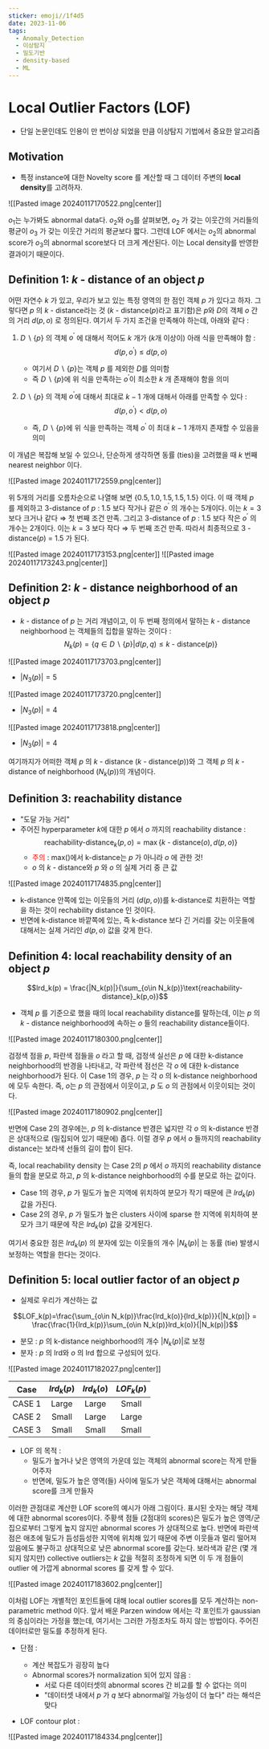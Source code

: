 ```yaml
---
sticker: emoji//1f4d5
date: 2023-11-06
tags:
  - Anomaly_Detection
  - 이상탐지
  - 밀도기반
  - density-based
  - ML
---
```

# Local Outlier Factors (LOF)

- 단일 논문인데도 인용이 만 번이상 되었을 만큼 이상탐지 기법에서 중요한 알고리즘

## Motivation 

- 특정 instance에 대한 Novelty score 를 계산할 때 그 데이터 주변의 **local density**를 고려하자.

![[Pasted image 20240117170522.png|center]]

$o_1$는 누가봐도 abnormal data다. $o_2$와 $o_3$를 살펴보면, $o_2$ 가 갖는 이웃간의 거리들의 평균이 $o_3$ 가 갖는 이웃간 거리의 평균보다 짧다. 그런데 LOF 에서는 $o_2$의 abnormal score가 $o_3$의 abnormal score보다 더 크게 계산된다. 이는 Local density를 반영한 결과이기 때문이다.

## Definition 1: $k$ - distance of an object $p$

어떤 자연수 $k$ 가 있고, 우리가 보고 있는 특정 영역의 한 점인 객체 $p$ 가 있다고 하자. 그렇다면 $p$ 의 $k$ - distance라는 것 ($k$ - distance$(p)$라고 표기함)은 $p$와 $D$의 객체 $o$ 간의 거리 $d(p,o)$ 로 정의된다. 여기서 두 가지 조건을 만족해야 하는데, 아래와 같다 : 
1) $D\backslash\{p\}$ 의 객체 $o^\prime$ 에 대해서 적어도 $k$ 개가 ($k$개 이상이) 아래 식을 만족해야 함 : $$d(p,o^\prime)\le d(p,o)$$
	- 여기서 $D\backslash\{p\}$는 객체 $p$ 를 제외한 $D$를 의미함
	- 즉 $D\backslash\{p\}$에 위 식을 만족하는 $o^\prime$이 최소한 $k$ 개 존재해야 함을 의미


2) $D\backslash\{p\}$ 의 객체 $o^\prime$에 대해서 최대로 $k-1$ 개에 대해서 아래를 만족할 수 있다 : $$d(p,o^\prime)<d(p,o)$$
	- 즉, $D\backslash\{p\}$에 위 식을 만족하는 객체 $o^\prime$ 이 최대 $k-1$ 개까지 존재할 수 있음을 의미

이 개념은 복잡해 보일 수 있으나, 단순하게 생각하면 동률 (ties)을 고려했을 때 $k$ 번째 nearest neighbor 이다. 

![[Pasted image 20240117172559.png|center]]

위 5개의 거리를 오름차순으로 나열해 보면 $\{0.5, 1.0, 1.5, 1.5, 1.5\}$ 이다. 이 때 객체 $p$ 를 제외하고 3-distance of $p$ : 1.5 보다 작거나 같은 $o^\prime$ 의 개수는 5개이다. 이는 $k = 3$보다 크거나 같다 ⇒ 첫 번째 조건 만족. 그리고 3-distance of $p$ : 1.5 보다 작은 $o^\prime$ 의 개수는 2개이다. 이는 $k=3$ 보다 작다 ⇒ 두 번째 조건 만족. 따라서 최종적으로 $3$ - distance$(p)$ = 1.5 가 된다. 


![[Pasted image 20240117173153.png|center]]
![[Pasted image 20240117173243.png|center]]

## Definition 2: $k$ - distance neighborhood of an object $p$

- $k$ - distance of $p$ 는 거리 개념이고, 이 두 번째 정의에서 말하는 $k$ - distance neighborhood 는 객체들의 집합을 말하는 것이다 : 
$$N_k(p) = \{q\in D\backslash\{p\}|d(p,q)\le k\text{ - distance}(p)\}$$

![[Pasted image 20240117173703.png|center]]

- $|N_3(p)|=5$

![[Pasted image 20240117173720.png|center]]

- $|N_3(p)|=4$

![[Pasted image 20240117173818.png|center]]

- $|N_3(p)|=4$

여기까지가 어떠한 객체 $p$ 의 $k$ - distance ($k$ - distance$(p)$)와 그 객체 $p$ 의 $k$ - distance of neighborhood ($N_k(p)$)의 개념이다. 

## Definition 3: reachability distance
- "도달 가능 거리"
- 주어진 hyperparameter $k$에 대한 $p$ 에서 $o$ 까지의 reachability distance : $$\text{reachability-distance}_k(p,o)=\max\{k\text{ - distance}(o), d(p,o)\}$$
	- <font style="color:red">주의</font> : max()에서 k-distance는 $p$ 가 아니라 $o$ 에 관한 것!
	- $o$ 의 $k$ - distance와 $p$ 와 $o$ 의 실제 거리 중 큰 값 

![[Pasted image 20240117174835.png|center]]

- k-distance 안쪽에 있는 이웃들의 거리 ($d(p,o)$)를 k-distance로 치환하는 역할을 하는 것이 rechability distance 인 것이다. 
- 반면에 k-distance 바깥쪽에 있는, 즉 k-distance 보다 긴 거리를 갖는 이웃들에 대해서는 실제 거리인 $d(p,o)$ 값을 갖게 한다. 

## Definition 4: local reachability density of an object $p$

$$lrd_k(p) = \frac{|N_k(p)|}{\sum_{o\in N_k(p)}\text{reachability-distance}_k(p,o)}$$
- 객체 $p$ 를 기준으로 했을 때의 local reachability distance를 말하는데, 이는 $p$ 의 $k$ - distance neighborhood에 속하는 $o$ 들의 reachability distance들이다. 

![[Pasted image 20240117180300.png|center]]

검정색 점을 $p$, 파란색 점들을 $o$ 라고 할 때, 검정색 실선은 $p$ 에 대한 k-distance neighborhood의 반경을 나타내고, 각 파란색 점선은 각 $o$ 에 대한 k-distance neighborhood가 된다. 이 Case 1의 경우, $p$ 는 각 $o$ 의 k-distance neighborhood에 모두 속한다. 즉, $o$는 $p$ 의 관점에서 이웃이고, $p$ 도 $o$ 의 관점에서 이웃이되는 것이다. 

![[Pasted image 20240117180902.png|center]]

반면에 Case 2의 경우에는, $p$ 의 k-distance 반경은 넓지만 각 $o$ 의 k-distance 반경은 상대적으로 (밀집되어 있기 때문에) 좁다. 이럴 경우 $p$ 에서 $o$ 들까지의 reachability distance는 보라색 선들의 길이 합이 된다. 

즉, local reachability density 는 Case 2의 $p$ 에서 $o$ 까지의 reachability distance 들의 합을 분모로 하고, $p$ 의 k-distance neighborhood의 수를 분모로 하는 값이다.  

- Case 1의 경우, $p$ 가 밀도가 높은 지역에 위치하여 분모가 작기 때문에 큰 $lrd_k(p)$ 값을 가진다.
- Case 2의 경우, $p$ 가 밀도가 높은 clusters 사이에 sparse 한 지역에 위치하여 분모가 크기 때문에 작은 $lrd_k(p)$ 값을 갖게된다. 

여기서 중요한 점은 $lrd_k(p)$ 의 분자에 있는 이웃들의 개수 $|N_k(p)|$ 는 동률 (tie) 발생시 보정하는 역할을 한다는 것이다. 

## Definition 5: local outlier factor of an object $p$

- 실제로 우리가 계산하는 값

$$LOF_k(p)=\frac{\sum_{o\in N_k(p)}\frac{lrd_k(o)}{lrd_k(p)}}{|N_k(p)|} = \frac{\frac{1}{lrd_k(p)}\sum_{o\in N_k(p)}lrd_k(o)}{|N_k(p)|}$$
- 분모 : $p$ 의 k-distance neighborhood의 개수 $|N_k(p)|$로 보정
- 분자 : $p$ 의 lrd와 $o$ 의 lrd 합으로 구성되어 있다. 

![[Pasted image 20240117182027.png|center]]

|  Case  | $lrd_k(p)$ | $lrd_k(o)$ | $LOF_k(p)$ |
|:------:|:----------:|:----------:|:----------:|
| CASE 1 |   Large    |   Large    |   Small    |
| CASE 2 |   Small    |   Large    |   Large    |
| CASE 3 |   Small    |   Small    |   Small    |

- LOF 의 목적 : 
	- 밀도가 높거나 낮은 영역의 가운데 있는 객체의 abnormal score는 작게 만들어주자
	- 반면에, 밀도가 높은 영역(들) 사이에 밀도가 낮은 객체에 대해서는 abnormal score를 크게 만들자

이러한 관점대로 계산한 LOF score의 예시가 아래 그림이다. 표시된 숫자는 해당 객체에 대한 abnormal scores이다. 주황색 점들 (2점대의 scores)은 밀도가 높은 영역/군집으로부터 그렇게 높지 않지만 abnormal scores 가 상대적으로 높다. 반면에 파란색 점은 애초에 밀도가 듬성듬성한 지역에 위치해 있기 때문에 주변 이웃들과 멀리 떨어져 있음에도 불구하고 상대적으로 낮은 abnormal score를 갖는다. 보라색과 같은 (몇 개 되지 않지만) collective outliers는 $k$ 값을 적절히 조정하게 되면 이 두 개 점들이 outlier 에 가깝게 abnormal scores 를 갖게 할 수 있다. 

![[Pasted image 20240117183602.png|center]]

이처럼 LOF는 개별적인 포인트들에 대해 local outlier scores를 모두 계산하는 non-parametric method 이다. 앞서 배운 Parzen window 에서는 각 포인트가 gaussian의 중심이라는 가정을 했는데, 여기서는 그러한 가정조차도 하지 않는 방법이다. 주어진 데이터로만 밀도를 추정하게 된다. 

- 단점 : 
	- 계산 복잡도가 굉장히 높다
	- Abnormal scores가 normalization 되어 있지 않음 : 
		- 서로 다른 데이터셋의 abnormal scores 간 비교를 할 수 없다는 의미
		- "데이터셋 내에서 $p$ 가 $q$ 보다 abnormal일 가능성이 더 높다" 라는 해석은 맞다

- LOF contour plot : 

![[Pasted image 20240117184334.png|center]]
